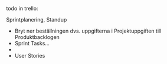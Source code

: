 todo in trello:

Sprintplanering, Standup
* Bryt ner beställningen dvs. uppgifterna i Projektuppgiften till Produktbacklogen
* Sprint Tasks...
* 
* User Stories


